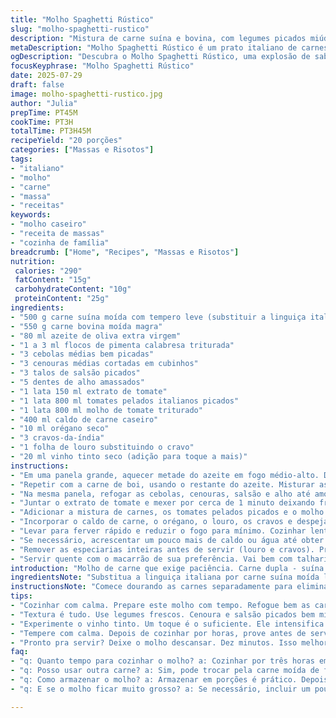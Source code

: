 ```yaml
---
title: "Molho Spaghetti Rústico"
slug: "molho-spaghetti-rustico"
description: "Mistura de carne suína e bovina, com legumes picados miúdo, agricultura italiana em molho grosso e aromático com toque de especiarias. Cozinhar lentamente até reduzir e engrossar, com azeite e temperos simples. Combine com massa fresca ou seca. Sabor encorpado, picância suave. Clássico que respira tradição, horas no fogo, rouba a cena no prato. Ideal para grandes reuniões e festas familiares. Aroma invade a casa. Textura densa, cor vibrante. Fácil de ajustar ao gosto pessoal, troca de ervas ou legumes conforme estoque. Conquista pelo conforto, lembra avó."
metaDescription: "Molho Spaghetti Rústico é um prato italiano de carnes, legumes e especiarias, cozido lentamente para um sabor autêntico e encorpado que encanta a todos."
ogDescription: "Descubra o Molho Spaghetti Rústico, uma explosão de sabores com carnes suína e bovina, perfeito para reunir família e amigos em grandes refeições."
focusKeyphrase: "Molho Spaghetti Rústico"
date: 2025-07-29
draft: false
image: molho-spaghetti-rustico.jpg
author: "Julia"
prepTime: PT45M
cookTime: PT3H
totalTime: PT3H45M
recipeYield: "20 porções"
categories: ["Massas e Risotos"]
tags:
- "italiano"
- "molho"
- "carne"
- "massa"
- "receitas"
keywords:
- "molho caseiro"
- "receita de massas"
- "cozinha de família"
breadcrumb: ["Home", "Recipes", "Massas e Risotos"]
nutrition: 
 calories: "290"
 fatContent: "15g"
 carbohydrateContent: "10g"
 proteinContent: "25g"
ingredients:
- "500 g carne suína moída com tempero leve (substituir a linguiça italiana)"
- "550 g carne bovina moída magra"
- "80 ml azeite de oliva extra virgem"
- "1 a 3 ml flocos de pimenta calabresa triturada"
- "3 cebolas médias bem picadas"
- "3 cenouras médias cortadas em cubinhos"
- "3 talos de salsão picados"
- "5 dentes de alho amassados"
- "1 lata 150 ml extrato de tomate"
- "1 lata 800 ml tomates pelados italianos picados"
- "1 lata 800 ml molho de tomate triturado"
- "400 ml caldo de carne caseiro"
- "10 ml orégano seco"
- "3 cravos-da-índia"
- "1 folha de louro substituindo o cravo"
- "20 ml vinho tinto seco (adição para toque a mais)"
instructions:
- "Em uma panela grande, aquecer metade do azeite em fogo médio-alto. Dourar a carne suína aos poucos, adicionar pimenta calabresa, sal e pimenta do reino a gosto. Retirar e reservar."
- "Repetir com a carne de boi, usando o restante do azeite. Misturar as carnes e reservar."
- "Na mesma panela, refogar as cebolas, cenouras, salsão e alho até amolecer, mas sem desmanchar. Salpicar sal e pimenta leve para ajudar a amaciar e soltar aroma."
- "Juntar o extrato de tomate e mexer por cerca de 1 minuto deixando fritar e intensificar o sabor."
- "Adicionar a mistura de carnes, os tomates pelados picados e o molho de tomate triturado. Misturar tudo bem."
- "Incorporar o caldo de carne, o orégano, o louro, os cravos e despejar o vinho tinto. Misturar novamente."
- "Levar para ferver rápido e reduzir o fogo para mínimo. Cozinhar lentamente tampado por 3 horas, mexendo a cada 20 minutos para evitar que grude, especialmente raspando o fundo da panela."
- "Se necessário, acrescentar um pouco mais de caldo ou água até obter uma consistência espessa, mas molhada. A textura deve ser encorpada, mas cremosa."
- "Remover as especiarias inteiras antes de servir (louro e cravos). Provar e ajustar sal, pimenta e pimenta calabresa."
- "Servir quente com o macarrão de sua preferência. Vai bem com talharim, espaguete ou penne. Complemente com queijo parmesão ralado se desejar."
introduction: "Molho de carne que exige paciência. Carne dupla - suína com toque leve e bovina magra, para balancear. Azeite dá aquele brilho, pimenta calabresa na medida para não assustar. Legumes básicos, mas que fazem toda a diferença: cenoura, cebola, salsão e muito alho para perfumar. O molho de tomate e o extrato trazem a base, já conhecida, gigante na cozinha italiana. Cozinhar com cravo e louro, um segredo antigo. Vinho tinto entra para puxar o sabor. Três horas no fogo baixo, mexendo de vez em quando, para não perder nada no fundo. Resultado? Molho consistente, sabor profundo, casa toda com cheiro bom. Ideal para quem gosta de cozinhar com calma, curtindo o processo. Rende bastante, ótimo para festa ou reunião em família. Mistura simples, porém cheia de personalidade. Pode variar legumes, trocar o tipo de carne e ajustar pimenta. Tudo vai do pensamento na panela ao sabor na boca. Macarrão? É complemento, esse molho é o protagonista. Deixa de ser só receita e vira história na mesa."
ingredientsNote: "Substitua a linguiça italiana por carne suína moída levemente temperada para reduzir gordura e dar mais leveza. Atenção na quantidade de azeite, inserir devagar para não ficar muito oleoso. Cenoura e salsão assistem no sabor, picar bem miúdo para integrar no molho depois de cozido. Alho fresco é essencial - nada de alho em pó aqui. Escolha tomates pelados italianos para garantir acidez equilibrada e textura, além do molho de tomate para dar corpo. O caldo de carne pode ser caseiro ou comprado, mas fique atento ao sal para não exagerar. Vinho tinto deve ser seco para não alterar doçura natural do molho. Ervas secas funcionam, mas frescas entram melhor se tiver tempo. O uso do louro e cravo juntos cria fundo quente e aromático, troque um deles por alecrim para variações. Sempre use pimenta calabresa em flocos para controlar aroma e picância."
instructionsNote: "Comece dourando as carnes separadamente para eliminar excesso de gordura e controlar textura. Um fogo médio-alto é perfeito para selar, mantendo suculência. Após retirar as carnes, não lave a panela: use o mesmo caldo formado para refogar os legumes, isso dá um fundo de sabor. Pique os legumes uniformes para que cozinhem juntos. O extrato de tomate deve ser adicionado para caramelizar e liberar açúcares, mexa sempre evitando que queime. Ao misturar as carnes, tomates e líquidos, mexa com calma para integrar. Ferva rápido em fogo alto até levantar fervura, depois abaixe para não perder líquido rápido demais. Cozinhe tampado para evitar ressecamento. Mexa com colher de pau, raspando fundo, previne queimar e distribui sabor. Nos últimos 30 minutos, conferir consistência e ajustar temperos. Remover os cravos e louro é importante para não amargar. Deixe descansar por 10 minutos antes de servir, realça a textura. Pode congelar em porções, descongelar lentamente e aquecer devagar no fogão."
tips:
- "Cozinhar com calma. Prepare este molho com tempo. Refogue bem as carnes. A gordura da carne suína vai ajudar. Mexa sempre para não grudar. Tome cuidado com fogo muito alto!"
- "Textura é tudo. Use legumes frescos. Cenoura e salsão picados bem miúdos. Eles se integram, dando sabor sem serem perceptíveis. O alho! Sempre fresco. Não use em pó. Isso faz diferença."
- "Experimente o vinho tinto. Um toque é o suficiente. Ele intensifica o sabor. E o caldo de carne? Faça caseiro se puder, ajuda a dar mais profundidade. Atenção ao sal, não exagere."
- "Tempere com calma. Depois de cozinhar por horas, prove antes de servir. Ajuste a pimenta e o sal. Retire os cravos e o louro antes. Não quero sabor amargo no prato."
- "Pronto pra servir? Deixe o molho descansar. Dez minutos. Isso melhora a textura. O macarrão? Esse molho é o protagonista. Espaguete é bom, mas penne também. Complementa bem."
faq:
- "q: Quanto tempo para cozinhar o molho? a: Cozinhar por três horas em fogo baixo é essencial. Mexer a cada 20 minutos. Isso ajuda ao sabor, evita que cole."
- "q: Posso usar outra carne? a: Sim, pode trocar pela carne moída de frango ou por linguiça. No entanto, ajuste o tempero. Pode mudar o sabor da receita."
- "q: Como armazenar o molho? a: Armazenar em porções é prático. Depois, descongele lentamente na geladeira. Aproveite no forno ou aquecendo em panela. Melhor ainda."
- "q: E se o molho ficar muito grosso? a: Se necessário, incluir um pouco de caldo quente. Agregar devagar. Não misture demais. O ideal é encontrar o equilíbrio certo."

---
```

